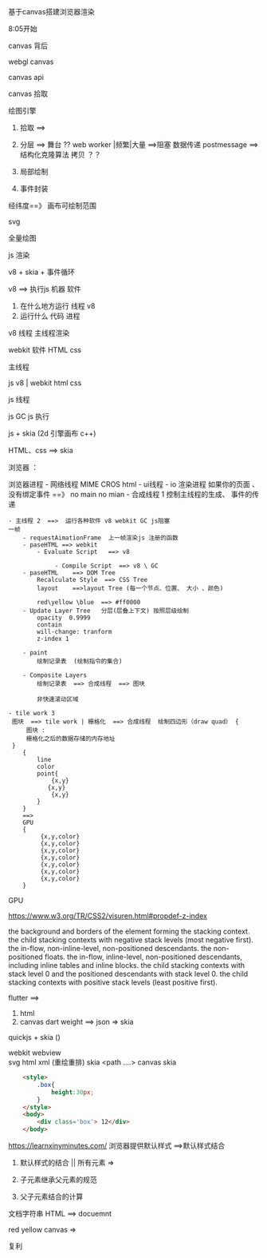 基于canvas搭建浏览器渲染

8:05开始 

canvas 背后 

webgl
canvas 

canvas api 

canvas 拾取 

绘图引擎

1. 拾取   ==>  
2. 分层  ==> 舞台   ??
    web worker |频繁|大量 ==>阻塞 数据传递   postmessage ==>  结构化克隆算法 
    拷贝 ？？ 

3. 局部绘制


4. 事件封装


经纬度==》 画布可绘制范围

svg  


全量绘图 


js 渲染 

v8 + skia + 事件循环



v8 ==> 执行js 机器 软件   

1. 在什么地方运行    线程 v8 
2. 运行什么 代码  进程 

v8 线程  主线程渲染

webkit  软件 HTML css

主线程 

js  v8   |  webkit html css 


js 线程 


js GC    js 执行  


js + skia (2d 引擎画布 c++) 

HTML、css ==> skia


浏览器 ： 

浏览器进程 
    - 网络线程  MIME CROS html 
    - ui线程 
    - io 
渲染进程
    如果你的页面 、没有绑定事件 ==》 no main 
                                no mian 
    - 合成线程 1    控制主线程的生成、 事件的传递  

    - 主线程 2  ==>  运行各种软件 v8 webkit GC js阻塞
    一帧
        - requestAimationFrame  上一帧渲染js 注册的函数
        - paseHTML ==> webkit
            - Evaluate Script   ==> v8 

                 - Compile Script  ==> v8 \ GC
        - paseHTML    ==> DOM Tree
            Recalculate Style  ==> CSS Tree 
            layout    ==>layout Tree (每一个节点、位置、 大小 、颜色)

            red\yellow \blue  ==> #ff0000
        - Update Layer Tree   分层(层叠上下文) 按照层级绘制
            opacity  0.9999
            contain 
            will-change: tranform
            z-index 1
        
        - paint
            绘制记录表  (绘制指令的集合)

        - Composite Layers
            绘制记录表  ==> 合成线程  ==> 图块 

            非快速滚动区域

    - tile work 3
     图块  ==> tile work | 栅格化  ==> 合成线程  绘制四边形（draw quad） {
         图块 :
         栅格化之后的数据存储的内存地址
     }
        {
            line 
            color
            point{
                {x,y}
               {x,y}
                {x,y}
            }
        }
        ==>
        GPU 
        {
             {x,y,color}
             {x,y,color}
             {x,y,color}
             {x,y,color}
             {x,y,color}
             {x,y,color}
             {x,y,color}
        }
GPU  

https://www.w3.org/TR/CSS2/visuren.html#propdef-z-index

the background and borders of the element forming the stacking context.
the child stacking contexts with negative stack levels (most negative first).
the in-flow, non-inline-level, non-positioned descendants.
the non-positioned floats.
the in-flow, inline-level, non-positioned descendants, including inline tables and inline blocks.
the child stacking contexts with stack level 0 and the positioned descendants with stack level 0.
the child stacking contexts with positive stack levels (least positive first).



flutter ==> 
1. html 
2. canvas  dart weight ==> json => skia 



quickjs + skia ()


webkit      webview  
svg  html    xml (重绘重排)   skia 
<rect>
<circle>
<path ....>
canvas  skia 

```html
    <style>
        .box{
            height:30px;
        }
    </style>
    <body>
        <div class='box'> 12</div>
    </body>
```


https://learnxinyminutes.com/
浏览器提供默认样式  ==>默认样式结合
1. 默认样式的结合  || 所有元素 => 

2. 子元素继承父元素的规范 
3. 父子元素结合的计算 

文档字符串 HTML  ==> docuemnt



red yellow   canvas => 

复利  